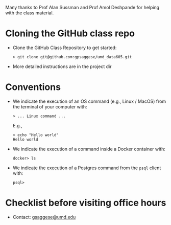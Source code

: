 Many thanks to Prof Alan Sussman and Prof Amol Deshpande for helping with the class
material.

# Cloning the GitHub class repo

- Clone the GitHub Class Repository to get started:
  ```
  > git clone git@github.com:gpsaggese/umd_data605.git
  ```
- More detailed instructions are in the project dir

# Conventions
- We indicate the execution of an OS command (e.g., Linux / MacOS) from the terminal
  of your computer with:
  ```
  > ... Linux command ...
  ```
  E.g.,
  ```
  > echo "Hello world"
  Hello world
  ```

- We indicate the execution of a command inside a Docker container with:
  ```buildoutcfg
  docker> ls 
  ```

- We indicate the execution of a Postgres command from the `psql` client with:
  ```
  psql> 
  ```

# Checklist before visiting office hours

- Contact: gsaggese@umd.edu
